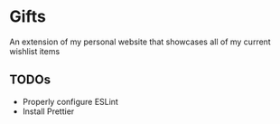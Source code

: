 # Gifts
An extension of my personal website that showcases all of my current wishlist items

## TODOs
- Properly configure ESLint
- Install Prettier 